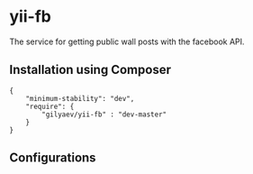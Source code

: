 # yii-fb
The service for getting public wall posts with the facebook API.

## Installation using Composer
```
{
    "minimum-stability": "dev",
    "require": {
        "gilyaev/yii-fb" : "dev-master"
    }
}
```

## Configurations


